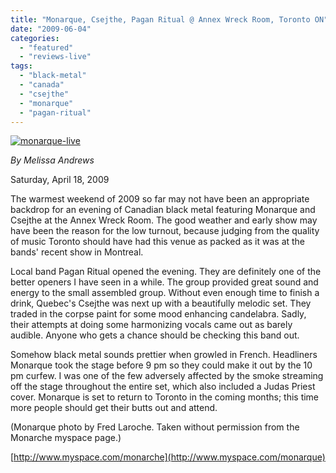 ```yaml
---
title: "Monarque, Csejthe, Pagan Ritual @ Annex Wreck Room, Toronto ON"
date: "2009-06-04"
categories: 
  - "featured"
  - "reviews-live"
tags: 
  - "black-metal"
  - "canada"
  - "csejthe"
  - "monarque"
  - "pagan-ritual"
---
```


[![monarque-live](http://www.hellbound.ca/wp-content/uploads/2009/06/monarque-live-300x200.jpg "monarque-live")](http://www.hellbound.ca/wp-content/uploads/2009/06/monarque-live.jpg)

_By Melissa Andrews_

Saturday, April 18, 2009

The warmest weekend of 2009 so far may not have been an appropriate backdrop for an evening of Canadian black metal featuring Monarque and Csejthe at the Annex Wreck Room. The good weather and early show may have been the reason for the low turnout, because judging from the quality of music Toronto should have had this venue as packed as it was at the bands' recent show in Montreal.

Local band Pagan Ritual opened the evening. They are definitely one of the better openers I have seen in a while. The group provided great sound and energy to the small assembled group. Without even enough time to finish a drink, Quebec's Csejthe was next up with a beautifully melodic set. They traded in the corpse paint for some mood enhancing candelabra. Sadly, their attempts at doing some harmonizing vocals came out as barely audible. Anyone who gets a chance should be checking this band out.

Somehow black metal sounds prettier when growled in French. Headliners Monarque took the stage before 9 pm so they could make it out by the 10 pm curfew. I was one of the few adversely affected by the smoke streaming off the stage throughout the entire set, which also included a Judas Priest cover. Monarque is set to return to Toronto in the coming months; this time more people should get their butts out and attend.

(Monarque photo by Fred Laroche. Taken without permission from the Monarche myspace page.)

[http://www.myspace.com/monarche](http://www.myspace.com/monarque)

